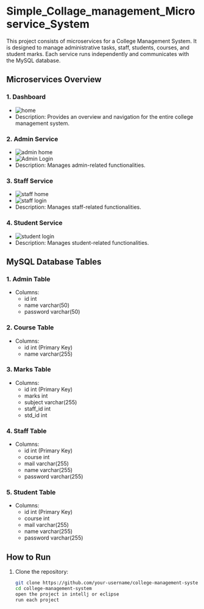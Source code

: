 # Simple_Collage_management_Microservice_System

This project consists of microservices for a College Management System. It is designed to manage administrative tasks, staff, students, courses, and student marks. Each service runs independently and communicates with the MySQL database.

## Microservices Overview

### 1. Dashboard
- ![home](https://github.com/Niranjanc2602/Simple_Collage_management_Microservice_System/assets/112241758/8b099e52-e01b-4b34-bb3a-7c381e750001)
- Description: Provides an overview and navigation for the entire college management system.

### 2. Admin Service
- ![admin home](https://github.com/Niranjanc2602/Simple_Collage_management_Microservice_System/assets/112241758/31a09808-89c1-4cbf-8345-a2d8b827c379)
- ![Admin Login](https://github.com/Niranjanc2602/Simple_Collage_management_Microservice_System/assets/112241758/7eec18d7-7aa6-41aa-a5a6-e528c23e15b2)
- Description: Manages admin-related functionalities.
  
### 3. Staff Service
- ![staff home](https://github.com/Niranjanc2602/Simple_Collage_management_Microservice_System/assets/112241758/4280747a-84ce-4010-8677-c7f421e04394)
- ![staff login](https://github.com/Niranjanc2602/Simple_Collage_management_Microservice_System/assets/112241758/0774bb0d-2938-4766-af05-032f8154e7b2)
- Description: Manages staff-related functionalities.

### 4. Student Service
- ![student login](https://github.com/Niranjanc2602/Simple_Collage_management_Microservice_System/assets/112241758/8eb87fa4-ec33-4f81-bd73-3c8846bd7f4f)
- Description: Manages student-related functionalities.

## MySQL Database Tables

### 1. Admin Table
- Columns:
  - id int
  - name varchar(50)
  - password varchar(50)

### 2. Course Table
- Columns:
  - id int (Primary Key)
  - name varchar(255)

### 3. Marks Table
- Columns:
  - id int (Primary Key)
  - marks int
  - subject varchar(255)
  - staff_id int
  - std_id int

### 4. Staff Table
- Columns:
  - id int (Primary Key)
  - course int
  - mail varchar(255)
  - name varchar(255)
  - password varchar(255)

### 5. Student Table
- Columns:
  - id int (Primary Key)
  - course int
  - mail varchar(255)
  - name varchar(255)
  - password varchar(255)

## How to Run

1. Clone the repository:

   ```bash
   git clone https://github.com/your-username/college-management-system.git
   cd college-management-system
   open the project in intellj or eclipse
   run each project
